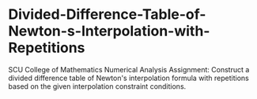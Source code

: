 # Divided-Difference-Table-of-Newton-s-Interpolation-with-Repetitions
SCU College of Mathematics Numerical Analysis Assignment: Construct a divided difference table of Newton's interpolation formula with repetitions based on the given interpolation constraint conditions.
